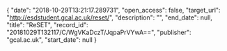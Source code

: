 {
  "date": "2018-10-29T13:21:17.289731", 
  "open_access": false, 
  "target_url": "http://esdstudent.gcal.ac.uk/reset/", 
  "description": "", 
  "end_date": null, 
  "title": "ReSET", 
  "record_id": "20181029T132117/C/WgVKaDczT/JqpaPrVYwA==", 
  "publisher": "gcal.ac.uk", 
  "start_date": null
}

